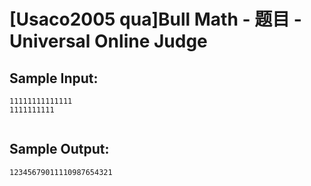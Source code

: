 # [Usaco2005 qua]Bull Math - 题目 - Universal Online Judge


## Sample Input: 
```
11111111111111
1111111111


```

## Sample Output: 
```
12345679011110987654321
```
